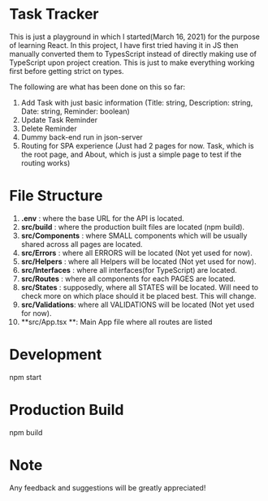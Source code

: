 # Task Tracker
This is just a playground in which I started(March 16, 2021) for the purpose of learning React.
In this project, I have first tried having it in JS then manually converted them to TypesScript instead of directly making use of TypeScript upon project creation. This is just to make everything working first before getting strict on types.

The following are what has been done on this so far:
1. Add Task with just basic information (Title: string, Description: string, Date: string, Reminder: boolean)
2. Update Task Reminder
3. Delete Reminder
4. Dummy back-end run in json-server
5. Routing for SPA experience (Just had 2 pages for now. Task, which is the root page, and About, which is just a simple page to test if the routing works)

# File Structure
1. **.env** : where the base URL for the API is located.
2. **src/build** : where the production built files are located (npm build).
3. **src/Components** : where SMALL components which will be usually shared across all pages are located.
4. **src/Errors** : where all ERRORS will be located (Not yet used for now).
5. **src/Helpers** : where all Helpers will be located (Not yet used for now).
6. **src/Interfaces** : where all interfaces(for TypeScript) are located.
7. **src/Routes** : where all components for each PAGES are located.
8. **src/States** : supposedly, where all STATES will be located. Will need to check more on which place should it be placed best. This will change.
9. **src/Validations**: where all VALIDATIONS will be located (Not yet used for now).
10. **src/App.tsx **: Main App file where all routes are listed

# Development
npm start

# Production Build
npm build

# Note
Any feedback and suggestions will be greatly appreciated!
